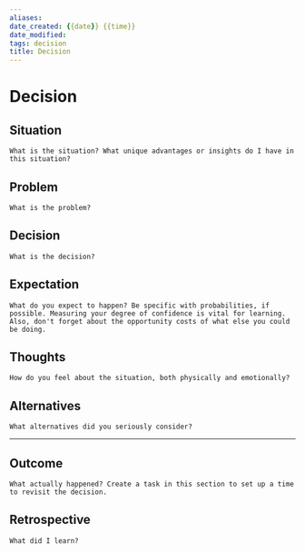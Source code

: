 ```yaml
---
aliases:
date_created: {{date}} {{time}}
date_modified: 
tags: decision
title: Decision
---
```


# Decision

## Situation

`What is the situation? What unique advantages or insights do I have in this situation?`

## Problem

`What is the problem?`

## Decision

`What is the decision?`

## Expectation

`What do you expect to happen? Be specific with probabilities, if possible. Measuring your degree of confidence is vital for learning. Also, don't forget about the opportunity costs of what else you could be doing.`

## Thoughts

`How do you feel about the situation, both physically and emotionally?`

## Alternatives

`What alternatives did you seriously consider?`

---

## Outcome

`What actually happened? Create a task in this section to set up a time to revisit the decision.`

## Retrospective

`What did I learn?`
